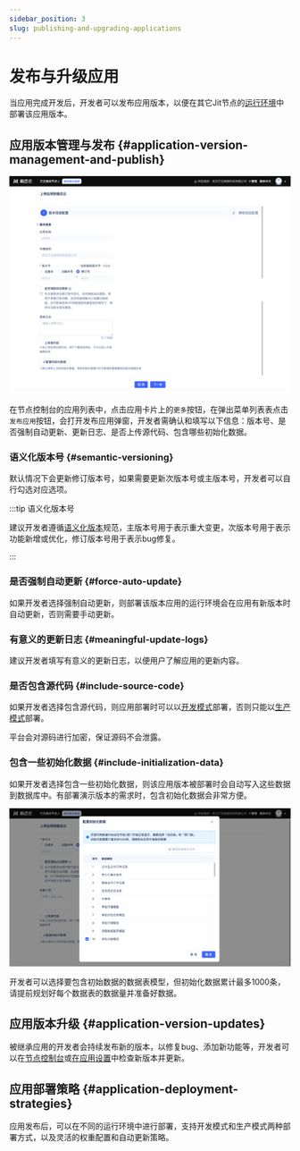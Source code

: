```yaml
---
sidebar_position: 3
slug: publishing-and-upgrading-applications
---
```


# 发布与升级应用

当应用完成开发后，开发者可以发布应用版本，以便在其它Jit节点的[运行环境](../creating-and-publishing-applications/runtime-environment-management#deploy-application-in-runtime-environment)中部署该应用版本。

## 应用版本管理与发布 {#application-version-management-and-publish}

![发布应用版本](./img/1/publish-application-version.png)

在节点控制台的应用列表中，点击应用卡片上的`更多`按钮，在弹出菜单列表表点击`发布应用`按钮，会打开发布应用弹窗，开发者需确认和填写以下信息：版本号、是否强制自动更新、更新日志、是否上传源代码、包含哪些初始化数据。

### 语义化版本号 {#semantic-versioning}
默认情况下会更新修订版本号，如果需要更新次版本号或主版本号，开发者可以自行勾选对应选项。

:::tip 语义化版本号

建议开发者遵循[语义化版本](https://semver.org/lang/zh-CN/)规范，主版本号用于表示重大变更，次版本号用于表示功能新增或优化，修订版本号用于表示bug修复。

:::

### 是否强制自动更新 {#force-auto-update}
如果开发者选择强制自动更新，则部署该版本应用的运行环境会在应用有新版本时自动更新，否则需要手动更新。

### 有意义的更新日志 {#meaningful-update-logs}
建议开发者填写有意义的更新日志，以便用户了解应用的更新内容。

### 是否包含源代码 {#include-source-code}
如果开发者选择包含源代码，则应用部署时可以以[开发模式](../creating-and-publishing-applications/runtime-environment-management#deploy-in-development-mode)部署，否则只能以[生产模式](../creating-and-publishing-applications/runtime-environment-management#deploy-in-production-mode)部署。

平台会对源码进行加密，保证源码不会泄露。

### 包含一些初始化数据 {#include-initialization-data}
如果开发者选择包含一些初始化数据，则该应用版本被部署时会自动写入这些数据到数据库中。有部署演示版本的需求时，包含初始化数据会非常方便。

![配置初始化数据](./img/1/configure-initialization-data.png)

开发者可以选择要包含初始数据的数据表模型，但初始化数据累计最多1000条，请提前规划好每个数据表的数据量并准备好数据。

## 应用版本升级 {#application-version-updates}

被继承应用的开发者会持续发布新的版本，以修复bug、添加新功能等，开发者可以在[节点控制台](../creating-and-publishing-applications/runtime-environment-management#node-local-default-runtime-environment)或[在应用设置](../development-tool-and-publish-service/visual-development-tool#application-settings)中检查新版本并更新。

## 应用部署策略 {#application-deployment-strategies}

应用发布后，可以在不同的运行环境中进行部署，支持开发模式和生产模式两种部署方式，以及灵活的权重配置和自动更新策略。
